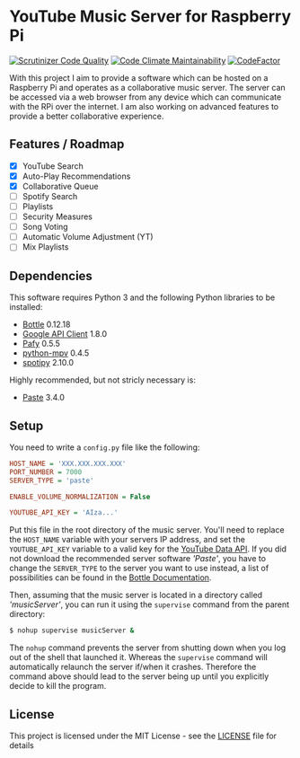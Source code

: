 # YouTube Music Server for Raspberry Pi

[![Scrutinizer Code Quality](https://img.shields.io/scrutinizer/quality/g/qkniep/RPi_MusicServer)](https://scrutinizer-ci.com/g/qkniep/RPi_MusicServer)
[![Code Climate Maintainability](https://api.codeclimate.com/v1/badges/a99a88d28ad37a79dbf6/maintainability)](https://codeclimate.com/github/qkniep/RPi_MusicServer/maintainability)
[![CodeFactor](https://www.codefactor.io/repository/github/qkniep/rpi_musicserver/badge)](https://www.codefactor.io/repository/github/qkniep/rpi_musicserver)

With this project I aim to provide a software which can be hosted on a Raspberry Pi and operates as a collaborative music server.
The server can be accessed via a web browser from any device which can communicate with the RPi over the internet.
I am also working on advanced features to provide a better collaborative experience.

## Features / Roadmap
* [x] YouTube Search
* [x] Auto-Play Recommendations
* [x] Collaborative Queue
* [ ] Spotify Search
* [ ] Playlists
* [ ] Security Measures
* [ ] Song Voting
* [ ] Automatic Volume Adjustment (YT)
* [ ] Mix Playlists

## Dependencies
This software requires Python 3 and the following Python libraries to be installed:
* [Bottle](https://bottlepy.org/docs/stable) 0.12.18
* [Google API Client](https://googleapis.github.io/google-api-python-client) 1.8.0
* [Pafy](https://pypi.org/project/pafy) 0.5.5
* [python-mpv](https://github.com/jaseg/python-mpv) 0.4.5
* [spotipy](https://github.com/plamere/spotipy) 2.10.0

Highly recommended, but not stricly necessary is:
* [Paste](https://pypi.org/project/Paste) 3.4.0

## Setup
You need to write a `config.py` file like the following:
```ini
HOST_NAME = 'XXX.XXX.XXX.XXX'
PORT_NUMBER = 7000
SERVER_TYPE = 'paste'

ENABLE_VOLUME_NORMALIZATION = False

YOUTUBE_API_KEY = 'AIza...'
```
Put this file in the root directory of the music server.
You'll need to replace the `HOST_NAME` variable with your servers IP address,
and set the `YOUTUBE_API_KEY` variable to a valid key for the [YouTube Data API](https://developers.google.com/youtube/v3).
If you did not download the recommended server software *'Paste'*,
you have to change the `SERVER_TYPE` to the server you want to use instead,
a list of possibilities can be found in the [Bottle Documentation](https://bottlepy.org/docs/stable/deployment.html#switching-the-server-backend).

Then, assuming that the music server is located in a directory called *'musicServer'*,
you can run it using the `supervise` command from the parent directory:
```bash
$ nohup supervise musicServer &
```
The `nohup` command prevents the server from shutting down when you log out of the shell that launched it.
Whereas the `supervise` command will automatically relaunch the server if/when it crashes.
Therefore the command above should lead to the server being up until you explicitly decide to kill the program.

## License
This project is licensed under the MIT License - see the [LICENSE](LICENSE) file for details
